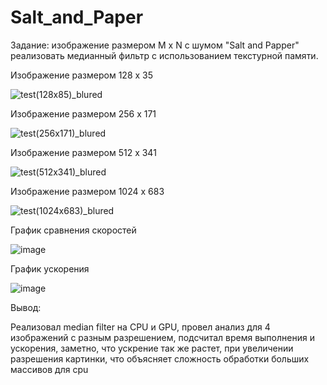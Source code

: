 # Salt_and_Paper

Задание: изображение размером M x N с шумом "Salt and Papper" реализовать медианный фильтр с использованием текстурной памяти.

Изображение размером 128 x 35 

![test(128x85)_blured](https://github.com/vasser2323/Salt_and_Paper/assets/73202398/da993b12-5f91-4ddf-ba17-5344ec6553a0)

Изображение размером 256 x 171

![test(256x171)_blured](https://github.com/vasser2323/Salt_and_Paper/assets/73202398/10b3a639-42cb-4fdc-bd5f-6614f41c891f)

Изображение размером 512 x 341

![test(512x341)_blured](https://github.com/vasser2323/Salt_and_Paper/assets/73202398/851b5234-66d4-4467-9137-3f6be5df0c22)

Изображение размером 1024 x 683 

![test(1024x683)_blured](https://github.com/vasser2323/Salt_and_Paper/assets/73202398/fa8e9184-ce20-4d2a-9206-bf5354b8ef59)

График сравнения скоростей

![image](https://github.com/vasser2323/Salt_and_Paper/assets/73202398/d462d289-da3a-4558-8cc0-f0ca58489218)

График ускорения

![image](https://github.com/vasser2323/Salt_and_Paper/assets/73202398/aaf9b1e4-5af6-477f-92b7-d27033b2452b)


Вывод: 

Реализовал median filter на CPU и GPU, провел анализ для 4 изображений с разным разрешением, 
подсчитал время выполнения и ускорения, заметно, что ускрение так же растет, при увеличении разрешения картинки, 
что объясняет сложность обработки больших массивов для cpu
